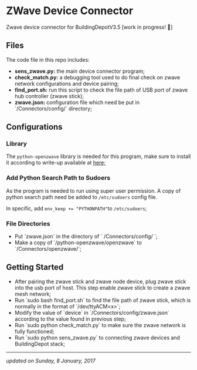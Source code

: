 # ZWave Device Connector 
Zwave device connector for BuildingDepotV3.5 [work in progress! :tada:]

## Files
The code file in this repo includes:
<ul>
	<li><b>sens_zwave.py:</b> the main device connector program;</li>
        <li><b>check_match.py:</b> a debugging tool used to do final check on zwave network configurations and device pairing;</li>
        <li><b>find_port.sh:</b> run this script to check the file path of USB port of zwave hub controller (zwave stick);</li>
        <li><b>zwave.json: </b> configuration file which need be put in `/Connectors/config/` directory;
</ul>

## Configurations
### Library
The `python-openzwave` library is needed for this program, make sure to install it according to write-up available at <a href="https://github.com/OpenZWave/python-openzwave"> here; </a>

### Add Python Search Path to Sudoers
As the program is needed to run using super user permission. A copy of python search path need be added to `/etc/sudoers` config file.

In specific, add ` env_keep += "PYTHONPATH" `to ` /etc/sudoers `;

### File Directories
<ul>
	<li>Put `zwave.json` in the directory of ` /Connectors/config/ `;</li>
	<li>Make a copy of `/python-openzwave/openzwave` to `/Connectors/openzwave/`;</li>
</ul>

## Getting Started
<ul>
	<li>After pairing the zwave stick and zwave node device, plug zwave stick into the usb port of host. This step enable zwave stick to create a zwave mesh network; </li>
	<li>Run `sudo bash find_port.sh` to find the file path of zwave stick, which is normally in the format of `/dev/ttyACM&lt;x&gt;`; </li>
	<li>Modify the value of `device` in `/Connectors/config/zwave.json` according to the value found in previous step; </li>
	<li>Run `sudo python check_match.py` to make sure the zwave network is fully functioned;</li>
	<li>Run `sudo python sens_zwave.py` to connecting zwave devices and BuildingDepot stack;</li>
</ul>

<hr/>
<i> updated on Sunday, 8 January, 2017 </i>


